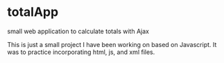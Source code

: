 # totalApp
small web application to calculate totals with Ajax


This is just a small project I have been working on based on Javascript. It was to practice incorporating html, js, and xml files.
